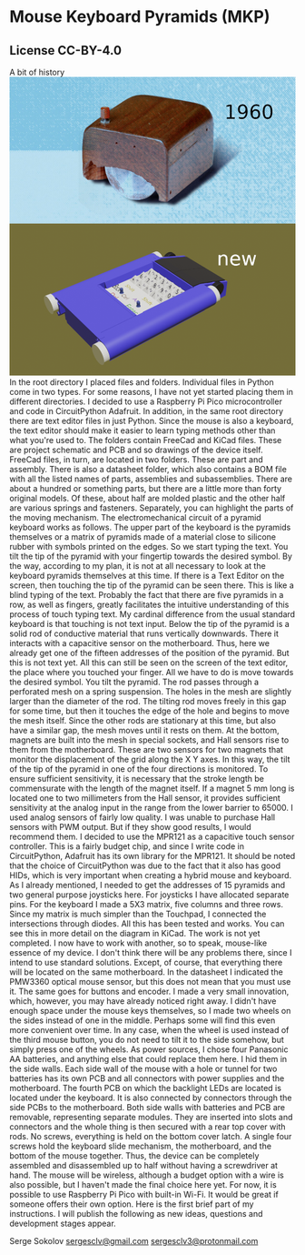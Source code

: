 # Mouse Keyboard Pyramids (MKP)
## License   CC-BY-4.0 
A bit of history
![](datasheet/mouse2_1960-2024.png)
In the root directory I placed  files and folders.
Individual files  in Python  come in two types. For some
reasons, I have not yet started placing them in different directories.
I decided to use a Raspberry Pi Pico microcontroller and code in
CircuitPython Adafruit. In addition, in the same root directory there
are text editor files in just Python. Since the mouse is also a
keyboard, the text editor should make it easier to learn typing methods
other than what you\'re used to. The folders contain FreeCad and KiCad
files. These are project schematic and PCB and so drawings of the device
itself. FreeCad files, in turn, are located in two folders. These are
part and assembly. There is also a datasheet folder, which also contains
a BOM file with all the listed names of parts, assemblies and
subassemblies. There are about a hundred or something parts, but there
are a little more than forty original models. Of these, about half are
molded plastic and the other half are various springs and fasteners.
Separately, you can highlight the parts of the moving mechanism. The
electromechanical circuit of a pyramid keyboard works as follows. The
upper part of the keyboard is the pyramids themselves or a matrix of
pyramids made of a material close to silicone rubber with symbols
printed on the edges. So we start typing the text. You tilt the tip of
the pyramid with your fingertip towards the desired symbol. By the way,
according to my plan, it is not at all necessary to look at the keyboard
pyramids themselves at this time. If there is a Text Editor on the
screen, then touching the tip of the pyramid can be seen there. This is
like a blind typing of the text. Probably the fact that there are five
pyramids in a row, as well as fingers, greatly facilitates the intuitive
understanding of this process of touch typing text. My cardinal
difference from the usual standard keyboard is that touching is not text
input. Below the tip of the pyramid is a solid rod of conductive
material that runs vertically downwards. There it interacts with a
capacitive sensor on the motherboard. Thus, here we already get one of
the fifteen addresses of the position of the pyramid. But this is not
text yet. All this can still be seen on the screen of the text editor,
the place where you touched your finger. All we have to do is move
towards the desired symbol. You tilt the pyramid. The rod passes through
a perforated mesh on a spring suspension. The holes in the mesh are
slightly larger than the diameter of the rod. The tilting rod moves
freely in this gap for some time, but then it touches the edge of the
hole and begins to move the mesh itself. Since the other rods are
stationary at this time, but also have a similar gap, the mesh moves
until it rests on them. At the bottom, magnets are built into the mesh
in special sockets, and Hall sensors rise to them from the motherboard.
These are two sensors for two magnets that monitor the displacement of
the grid along the X Y axes. In this way, the tilt of the tip of the
pyramid in one of the four directions is monitored. To ensure sufficient
sensitivity, it is necessary that the stroke length be commensurate with
the length of the magnet itself. If a magnet 5 mm long is located one to
two millimeters from the Hall sensor, it provides sufficient sensitivity
at the analog input in the range from the lower barrier to 65000. I used
analog sensors of fairly low quality. I was unable to purchase Hall
sensors with PWM output. But if they show good results, I would
recommend them.
I decided to use the MPR121 as a capacitive touch sensor controller.
 This is a fairly budget
chip, and since I write code in CircuitPython, Adafruit has its own
library for the MPR121. It should be noted that the choice of
CircuitPython was due to the fact that it also has good HIDs, which is
very important when creating a hybrid mouse and keyboard. As I already
mentioned, I needed to get the addresses of 15 pyramids and two general
purpose joysticks here. For joysticks I have allocated separate pins.
For the keyboard I made a 5X3 matrix, five columns and three rows. Since
my matrix is much simpler than the Touchpad, I connected the
intersections through diodes. All this has been tested and works. You
can see this in more detail on the diagram in KiCad. The work is not yet
completed. I now have to work with another, so to speak, mouse-like
essence of my device. I don\'t think there will be any problems there,
since I intend to use standard solutions. Except, of course, that
everything there will be located on the same motherboard. In the
datasheet I indicated the PMW3360 optical mouse sensor, but this does
not mean that you must use it. The same goes for buttons and encoder. I
made a very small innovation, which, however, you may have already
noticed right away. I didn\'t have enough space under the mouse keys
themselves, so I made two wheels on the sides instead of one in the
middle. Perhaps some will find this even more convenient over time. In
any case, when the wheel is used instead of the third mouse button, you
do not need to tilt it to the side somehow, but simply press one of the
wheels. As power sources, I chose four Panasonic AA batteries, and
anything else that could replace them here. I hid them in the side
walls. Each side wall of the mouse with a hole or tunnel for two
batteries has its own PCB and all connectors with power supplies and the
motherboard. The fourth PCB on which the backlight LEDs are located is
located under the keyboard. It is also connected by connectors through
the side PCBs to the motherboard. Both side walls with batteries and PCB
are removable, representing separate modules. They are inserted into
slots and connectors and the whole thing is then secured with a rear top
cover with rods. No screws, everything is held on the bottom cover
latch. A single four screws hold the keyboard slide mechanism, the
motherboard, and the bottom of the mouse together. Thus, the device can
be completely assembled and disassembled up to half without having a
screwdriver at hand. The mouse will be wireless, although a budget
option with a wire is also possible, but I haven't made the final choice
here yet. For now, it is possible to use Raspberry Pi Pico with built-in
Wi-Fi. It would be great if someone offers their own option. Here is the
first brief part of my instructions. I will publish the following as new
ideas, questions and development stages appear.

Serge Sokolov sergesclv@gmail.com
 sergesclv3@protonmail.com
